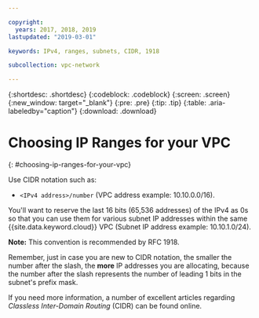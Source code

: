 ```yaml
---

copyright:
  years: 2017, 2018, 2019
lastupdated: "2019-03-01"

keywords: IPv4, ranges, subnets, CIDR, 1918

subcollection: vpc-network

---
```


{:shortdesc: .shortdesc}
{:codeblock: .codeblock}
{:screen: .screen}
{:new_window: target="_blank"}
{:pre: .pre}
{:tip: .tip}
{:table: .aria-labeledby="caption"}
{:download: .download}


# Choosing IP Ranges for your VPC
{: #choosing-ip-ranges-for-your-vpc}

Use CIDR notation such as:

* `<IPv4 address>/number` (VPC address example: 10.10.0.0/16).

You'll want to reserve the last 16 bits (65,536 addresses) of the IPv4 as 0s so that you can use them for various subnet IP addresses within the same {{site.data.keyword.cloud}} VPC (Subnet IP address example: 10.10.1.0/24).

**Note:** This convention is recommended by RFC 1918.

Remember, just in case you are new to CIDR notation, the smaller the number after the slash, the **more** IP addresses you are allocating, because the number after the slash represents the number of leading 1 bits in the subnet's prefix mask.

If you need more information, a number of excellent articles regarding _Classless Inter-Domain Routing_ (CIDR) can be found online.
